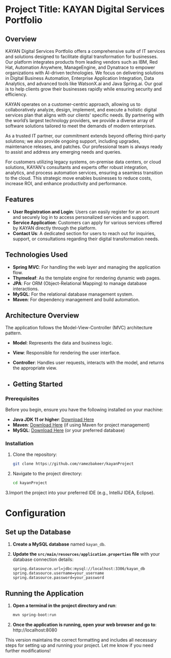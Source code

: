 # Project Title: KAYAN Digital Services Portfolio

## Overview
KAYAN Digital Services Portfolio offers a comprehensive suite of IT services and solutions designed to facilitate digital transformation for businesses. Our platform integrates products from leading vendors such as IBM, Red Hat, Automation Anywhere, ManageEngine, and Dynatrace to empower organizations with AI-driven technologies. We focus on delivering solutions in Digital Business Automation, Enterprise Application Integration, Data Analytics, and advanced tools like WatsonX.ai and Java Spring.ai. Our goal is to help clients grow their businesses rapidly while ensuring security and efficiency.

KAYAN operates on a customer-centric approach, allowing us to collaboratively analyze, design, implement, and execute a holistic digital services plan that aligns with our clients' specific needs. By partnering with the world’s largest technology providers, we provide a diverse array of software solutions tailored to meet the demands of modern enterprises.

As a trusted IT partner, our commitment extends beyond offering third-party solutions; we also provide ongoing support, including upgrades, maintenance releases, and patches. Our professional team is always ready to assist and address any emerging needs and queries.

For customers utilizing legacy systems, on-premise data centers, or cloud solutions, KAYAN's consultants and experts offer robust integration, analytics, and process automation services, ensuring a seamless transition to the cloud. This strategic move enables businesses to reduce costs, increase ROI, and enhance productivity and performance.

## Features
- **User Registration and Login**: Users can easily register for an account and securely log in to access personalized services and support.
- **Service Application**: Customers can apply for various services offered by KAYAN directly through the platform.
- **Contact Us**: A dedicated section for users to reach out for inquiries, support, or consultations regarding their digital transformation needs.

## Technologies Used
- **Spring MVC**: For handling the web layer and managing the application flow.
- **Thymeleaf**: As the template engine for rendering dynamic web pages.
- **JPA**: For ORM (Object-Relational Mapping) to manage database interactions.
- **MySQL**: For the relational database management system.
- **Maven**: For dependency management and build automation.

## Architecture Overview
The application follows the Model-View-Controller (MVC) architecture pattern. 
- **Model**: Represents the data and business logic.
- **View**: Responsible for rendering the user interface.
- **Controller**: Handles user requests, interacts with the model, and returns the appropriate view.

- ## Getting Started

### Prerequisites
Before you begin, ensure you have the following installed on your machine:
- **Java JDK 11 or higher**: [Download Here](https://www.oracle.com/java/technologies/javase-jdk11-downloads.html)
- **Maven**: [Download Here](https://maven.apache.org/download.cgi) (if using Maven for project management)
- **MySQL**: [Download Here](https://dev.mysql.com/downloads/mysql/) (or your preferred database)

### Installation
1. Clone the repository:
   ```bash
   git clone https://github.com/ramezbakeer/kayanProject

2. Navigate to the project directory:
   ```bash
   cd kayanProject

3.Import the project into your preferred IDE (e.g., IntelliJ IDEA, Eclipse).

# Configuration

## Set up the Database
1. **Create a MySQL database** named `kayan_db`.

2. **Update the `src/main/resources/application.properties` file** with your database connection details:

   ```properties
   spring.datasource.url=jdbc:mysql://localhost:3306/kayan_db
   spring.datasource.username=your_username
   spring.datasource.password=your_password

## Running the Application
1. **Open a terminal in the project directory and run**:

   ```bash
   mvn spring-boot:run

2. **Once the application is running, open your web browser and go to**:
     http://localhost:8080


This version maintains the correct formatting and includes all necessary steps for setting up and running your project. Let me know if you need further modifications!



